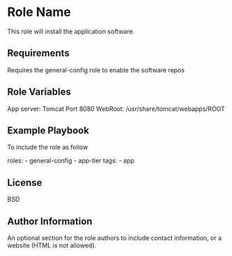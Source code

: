 Role Name
=========

This role will install the application software.

Requirements
------------
Requires the general-config role to enable the software repos

Role Variables
--------------

App server: Tomcat
Port 8080
WebRoot: /usr/share/tomcat/webapps/ROOT



Example Playbook
----------------
To include the role as follow

  roles:
    - general-config
    - app-tier
  tags:
    - app


License
-------

BSD

Author Information
------------------

An optional section for the role authors to include contact information, or a website (HTML is not allowed).
